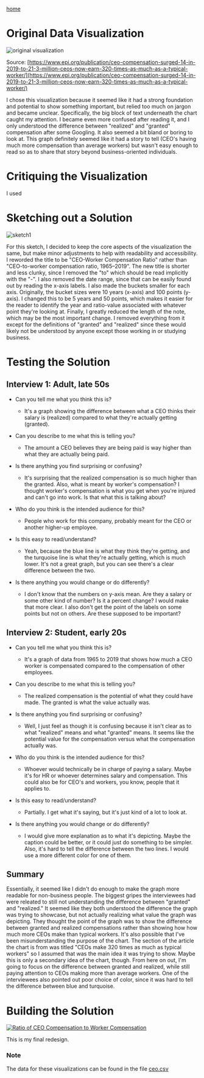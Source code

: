 [home](/README.md)

# Original Data Visualization
![original visualization](/images/original_ceo.png)

Source: [https://www.epi.org/publication/ceo-compensation-surged-14-in-2019-to-21-3-million-ceos-now-earn-320-times-as-much-as-a-typical-worker/](https://www.epi.org/publication/ceo-compensation-surged-14-in-2019-to-21-3-million-ceos-now-earn-320-times-as-much-as-a-typical-worker/)

I chose this visualization because it seemed like it had a strong foundation and potential to show something important, but relied too much on jargon and became unclear. Specifically, the big block of text underneath the chart caught my attention. I became even more confused after reading it, and I only understood the difference between "realized" and "granted" compensation after some Googling. It also seemed a bit bland or boring to look at. This graph definitely seemed like it had a story to tell (CEO's having much more compensation than average workers) but wasn't easy enough to read so as to share that story beyond business-oriented individuals.

# Critiquing the Visualization
I used 

# Sketching out a Solution
![sketch1](/images/ceo_sketch.jpg)

For this sketch, I decided to keep the core aspects of the visualization the same, but make minor adjustments to help with readability and accessibility. I reworded the title to be "CEO-Worker Compensation Ratio" rather than "CEO-to-worker compensation ratio, 1965–2019". The new title is shorter and less clunky, since I removed the "to" which should be read implicitly with the "-". I also removed the date range, since that can be easily found out by reading the x-axis labels. I also made the buckets smaller for each axis. Originally, the bucket sizes were 10 years (x-axis) and 100 points (y-axis). I changed this to be 5 years and 50 points, which makes it easier for the reader to identify the year and ratio-value associated with whatever point they're looking at. Finally, I greatly reduced the length of the note, which may be the most important change. I removed everything from it except for the definitions of "granted" and "realized" since these would likely not be understood by anyone except those working in or studying business. 

# Testing the Solution
## Interview 1: Adult, late 50s
- Can you tell me what you think this is?
	-  It's a graph showing the difference between what a CEO thinks their salary is (realized) compared to what they're actually getting (granted).

- Can you describe to me what this is telling you?
	- The amount a CEO believes they are being paid is way higher than what they are actually being paid.

- Is there anything you find surprising or confusing?
	- It's surprising that the realized compensation is so much higher than the granted. Also, what is meant by worker's 			compensation? I thought worker's compensation is what you get when you're injured and can't go into work. Is that what 		this is talking about?

- Who do you think is the intended audience for this?
	- People who work for this company, probably meant for the CEO or another higher-up employee.

- Is this easy to read/understand?
	- Yeah, because the blue line is what they think they're getting, and the turquoise line is what they're actually getting, which is much lower. It's not a great graph, but you can see there's a clear difference between the two.

- Is there anything you would change or do differently?
	- I don't know that the numbers on y-axis mean. Are they a salary or some other kind of number? Is it a percent change? I would make that more clear. I also don't get the point of the labels on some points but not on others. Are these supposed to be important?

## Interview 2: Student, early 20s
- Can you tell me what you think this is?	
	- It's a graph of data from 1965 to 2019 that shows how much a CEO worker is compensated compared to the compensation of other employees.

- Can you describe to me what this is telling you?
	- The realized compensation is the potential of what they could have made. The granted is what the value actually was. 

- Is there anything you find surprising or confusing?
	- Well, I just feel as though it is confusing because it isn't clear as to what "realized" means and what "granted" means. It seems like the potential value for the compensation versus what the compensation actually was.

- Who do you think is the intended audience for this?
	- Whoever would technically be in charge of paying a salary. Maybe it's for HR or whoever determines salary and compensation. This could also be for CEO's and workers, you know, people that it applies to.

- Is this easy to read/understand?
	- Partially. I get what it's saying, but it's just kind of a lot to look at.

- Is there anything you would change or do differently?
	- I would give more explanation as to what it's depicting. Maybe the caption could be better, or it could just do something to be simpler. Also, it's hard to tell the difference between the two lines. I would use a more different color for one of them.

## Summary
Essentially, it seemed like I didn't do enough to make the graph more readable for non-business people. The biggest gripes the interviewees had were releated to still not understanding the difference between "granted" and "realized." It seemed like they both understood the difference the graph was trying to showcase, but not actually realizing what value the graph was depicting. They thought the point of the graph was to show the difference between granted and realized compensations rather than showing how how much more CEOs make than typical workers. It's also possible that I've been misunderstanding the purpose of the chart. The section of the article the chart is from was titled "CEOs make 320 times as much as typical workers" so I assumed that was the main idea it was trying to show. Maybe this is only a secondary idea of the chart, though. From here on out, I'm going to focus on the difference between granted and realized, while still paying attention to CEOs making more than average workers. One of the interviewees also pointed out poor choice of color, since it was hard to tell the difference between blue and turquoise.


# Building the Solution
<div class='tableauPlaceholder' id='viz1731646165459' style='position: relative'><noscript><a href='#'><img alt='Ratio of CEO Compensation to Worker Compensation ' src='https:&#47;&#47;public.tableau.com&#47;static&#47;images&#47;ce&#47;ceo1&#47;RatioofCEOCompensationtoWorkerCompensation&#47;1_rss.png' style='border: none' /></a></noscript><object class='tableauViz'  style='display:none;'><param name='host_url' value='https%3A%2F%2Fpublic.tableau.com%2F' /> <param name='embed_code_version' value='3' /> <param name='site_root' value='' /><param name='name' value='ceo1&#47;RatioofCEOCompensationtoWorkerCompensation' /><param name='tabs' value='no' /><param name='toolbar' value='yes' /><param name='static_image' value='https:&#47;&#47;public.tableau.com&#47;static&#47;images&#47;ce&#47;ceo1&#47;RatioofCEOCompensationtoWorkerCompensation&#47;1.png' /> <param name='animate_transition' value='yes' /><param name='display_static_image' value='yes' /><param name='display_spinner' value='yes' /><param name='display_overlay' value='yes' /><param name='display_count' value='yes' /><param name='language' value='en-US' /><param name='filter' value='publish=yes' /></object></div>                <script type='text/javascript'>                    
  var divElement = document.getElementById('viz1731646165459');                    
  var vizElement = divElement.getElementsByTagName('object')[0];                    vizElement.style.width='100%';vizElement.style.height=(divElement.offsetWidth*0.75)+'px';                    
  var scriptElement = document.createElement('script');                    
  scriptElement.src = 'https://public.tableau.com/javascripts/api/viz_v1.js';                    vizElement.parentNode.insertBefore(scriptElement, vizElement);                
</script>

This is my final redesign.

### Note
The data for these visualizations can be found in the file [ceo.csv](/ceo.csv)
